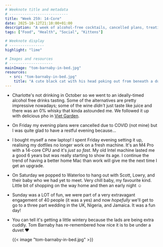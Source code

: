 ```yaml
---
# Weeknote title and metadata
# ---------------------------
title: "Week 259: 14-Core"
date: 2025-10-12T21:10:00+01:00
description: "A week of alcohol-free cocktails, cancelled plans, treating myself, meeting babies, extravagant engagements, and some cozy lads."
tags: ["Food", "Health", "Social", "Kittens"]

# Weeknote display
# ----------------
highlight: "lime"

# Images and resources
# --------------------
mainImage: "tom-barnaby-in-bed.jpg"
resources:
  - src: "tom-barnaby-in-bed.jpg"
    title: "A cute black cat with his head poking out from beneath a duvet. He looks very peaceful."
---
```

 
  * Charlotte's not drinking in October so we went to an ideally-timed alcohol free drinks tasting. Some of the alternatives are pretty impressive nowadays; some of the wine _didn't_ just taste like juice and there was an 0% whisky that kinda astounded me. We followed it up with delicious pho in [Viet Garden](https://www.vietgarden.co.uk/).

  * On Friday my evening plans were cancelled due to COVID (not mine) but I was quite glad to have a restful evening because&hellip;

  * I bought myself a new laptop! I spent Friday evening setting it up, realising my dotfiles no longer work on a fresh machine. It's an M4 Pro with a 14-core CPU and it's _just so fast_. My old Intel machine lasted me a good 6 years but was really starting to show its age. I continue the trend of having a better home Mac than work will give me the next time I get an upgrade.

  * On Saturday we popped to Waterloo to hang out with Scott, Lowry, and their baby who we had yet to meet. Very chill baby, my favourite kind. Little bit of shopping on the way home and then an early night :relaxed:

  * Sunday was a LOT of fun, we were part of a very extravagant engagement of 40 people (it was a yes) and now _hopefully_ we'll get to go to a three part wedding in the UK, Nigeria, and Jamaica. It was a fun day!

  * You can tell it's getting a little wintery because the lads are being extra cuddly. Tom Barnaby has re-remembered how nice it is to be under a duvet :heart:

    {{< image "tom-barnaby-in-bed.jpg" >}}
